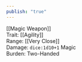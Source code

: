 ```yaml
---
publish: "true"
---
```


[[Magic Weapon]]  
Trait: [[Agility]]  
Range: [[Very Close]]  
Damage: `dice:1d10+1` Magic  
Burden: Two-Handed